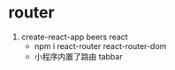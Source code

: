 # router
1. create-react-app beers react
    - npm i react-router react-router-dom
    - 小程序内置了路由 tabbar